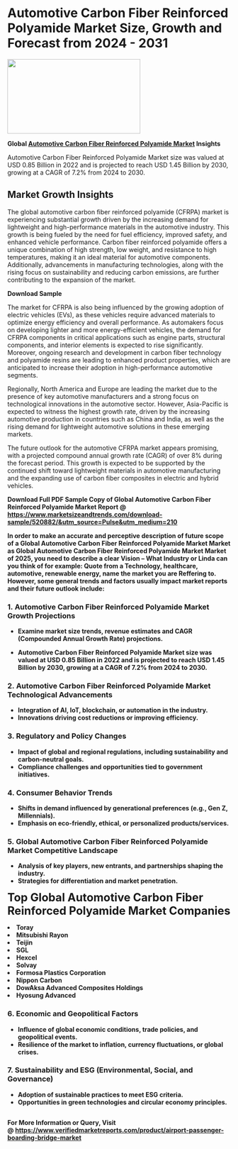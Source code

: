 <H1>Automotive Carbon Fiber Reinforced Polyamide Market Size, Growth and Forecast from 2024 - 2031</H1><img class="aligncenter size-medium wp-image-584254" src="https://thirdeyenews.in/wp-content/uploads/2024/09/Global-Market-Research-300x168.jpeg" alt="" width="300" height="168" /><p><strong>Global&nbsp;<a href="https://www.marketsizeandtrends.com/download-sample/520882/&amp;utm_source=Pulse&amp;utm_medium=210">Automotive Carbon Fiber Reinforced Polyamide Market</a> Insights</strong></p><p>Automotive Carbon Fiber Reinforced Polyamide Market size was valued at USD 0.85 Billion in 2022 and is projected to reach USD 1.45 Billion by 2030, growing at a CAGR of 7.2% from 2024 to 2030.</p><p><h2>Market Growth Insights</h2> <p>The global automotive carbon fiber reinforced polyamide (CFRPA) market is experiencing substantial growth driven by the increasing demand for lightweight and high-performance materials in the automotive industry. This growth is being fueled by the need for fuel efficiency, improved safety, and enhanced vehicle performance. Carbon fiber reinforced polyamide offers a unique combination of high strength, low weight, and resistance to high temperatures, making it an ideal material for automotive components. Additionally, advancements in manufacturing technologies, along with the rising focus on sustainability and reducing carbon emissions, are further contributing to the expansion of the market.</p> <p><strong>Download Sample</strong></p> <p>The market for CFRPA is also being influenced by the growing adoption of electric vehicles (EVs), as these vehicles require advanced materials to optimize energy efficiency and overall performance. As automakers focus on developing lighter and more energy-efficient vehicles, the demand for CFRPA components in critical applications such as engine parts, structural components, and interior elements is expected to rise significantly. Moreover, ongoing research and development in carbon fiber technology and polyamide resins are leading to enhanced product properties, which are anticipated to increase their adoption in high-performance automotive segments.</p> <p>Regionally, North America and Europe are leading the market due to the presence of key automotive manufacturers and a strong focus on technological innovations in the automotive sector. However, Asia-Pacific is expected to witness the highest growth rate, driven by the increasing automotive production in countries such as China and India, as well as the rising demand for lightweight automotive solutions in these emerging markets.</p> <p>The future outlook for the automotive CFRPA market appears promising, with a projected compound annual growth rate (CAGR) of over 8% during the forecast period. This growth is expected to be supported by the continued shift toward lightweight materials in automotive manufacturing and the expanding use of carbon fiber composites in electric and hybrid vehicles.</p> <p><strong></p><p><span class=""><strong>Download Full PDF Sample Copy of Global Automotive Carbon Fiber Reinforced Polyamide Market Report</strong> @ <a href="https://www.marketsizeandtrends.com/download-sample/520882/&amp;utm_source=Pulse&amp;utm_medium=210" target="_blank">https://www.marketsizeandtrends.com/download-sample/520882/&amp;utm_source=Pulse&amp;utm_medium=210</a></span></p><p>In order to make an accurate and perceptive description of future scope of a Global&nbsp;Automotive Carbon Fiber Reinforced Polyamide Market Market as Global&nbsp;Automotive Carbon Fiber Reinforced Polyamide Market Market of 2025, you need to describe a clear Vision &ndash; What Industry or Linda can you think of for example: Quote from a Technology, healthcare, automotive, renewable energy, name the market you are Reffering to. However, some general trends and factors usually impact market reports and their future outlook include:</p><h3>1.&nbsp;<strong>Automotive Carbon Fiber Reinforced Polyamide Market Growth Projections</strong></h3><ul><li>Examine market size trends, revenue estimates and CAGR (Compounded Annual Growth Rate) projections.</li><li><p>Automotive Carbon Fiber Reinforced Polyamide Market size was valued at USD 0.85 Billion in 2022 and is projected to reach USD 1.45 Billion by 2030, growing at a CAGR of 7.2% from 2024 to 2030.</p></li></ul><h3>2.&nbsp;<strong>Automotive Carbon Fiber Reinforced Polyamide Market Technological Advancements</strong></h3><ul><li>Integration of AI, IoT, blockchain, or automation in the industry.</li><li>Innovations driving cost reductions or improving efficiency.</li></ul><h3>3.&nbsp;<strong>Regulatory and Policy Changes</strong></h3><ul><li>Impact of global and regional regulations, including sustainability and carbon-neutral goals.</li><li>Compliance challenges and opportunities tied to government initiatives.</li></ul><h3>4.&nbsp;<strong>Consumer Behavior Trends</strong></h3><ul><li>Shifts in demand influenced by generational preferences (e.g., Gen Z, Millennials).</li><li>Emphasis on eco-friendly, ethical, or personalized products/services.</li></ul><h3>5.&nbsp;<strong>Global Automotive Carbon Fiber Reinforced Polyamide Market Competitive Landscape</strong></h3><ul><li>Analysis of key players, new entrants, and partnerships shaping the industry.</li><li>Strategies for differentiation and market penetration.</li></ul><p data-pm-slice="1 1 []"><span style="color: inherit; font-family: inherit; font-size: 25px;">Top Global Automotive Carbon Fiber Reinforced Polyamide Market Companies</span></p><div class="" data-test-id=""><p><li>Toray</li><li> Mitsubishi Rayon</li><li> Teijin</li><li> SGL</li><li> Hexcel</li><li> Solvay</li><li> Formosa Plastics Corporation</li><li> Nippon Carbon</li><li> DowAksa Advanced Composites Holdings</li><li> Hyosung Advanced</li></p></div><h3>6.&nbsp;<strong>Economic and Geopolitical Factors</strong></h3><ul><li>Influence of global economic conditions, trade policies, and geopolitical events.</li><li>Resilience of the market to inflation, currency fluctuations, or global crises.</li></ul><h3>7.&nbsp;<strong>Sustainability and ESG (Environmental, Social, and Governance)</strong></h3><ul><li>Adoption of sustainable practices to meet ESG criteria.</li><li>Opportunities in green technologies and circular economy principles.</li></ul><h2><strong style="font-size: 14px;">For More Information or Query, Visit @&nbsp;</strong><a style="background-color: #ffffff; font-size: 14px;" href="https://www.marketsizeandtrends.com/report/automotive-carbon-fiber-reinforced-polyamide-market/" target="_blank">https://www.verifiedmarketreports.com/product/airport-passenger-boarding-bridge-market</a></h2>

